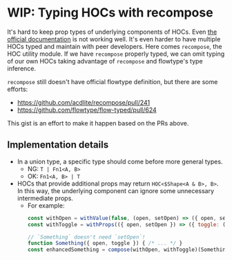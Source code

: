 # WIP: Typing HOCs with recompose

It's hard to keep prop types of underlying components of HOCs. Even [the official documentation](https://flowtype.org/docs/react.html#higher-order-components) is not working well. It's even harder to have multiple HOCs typed and maintain with peer developers. Here comes `recompose`, the HOC utility module. If we have `recompose` properly typed, we can omit typing of our own HOCs taking advantage of `recompose` and flowtype's type inference.

`recompose` still doesn't have official flowtype definition, but there are some efforts:

- https://github.com/acdlite/recompose/pull/241
- https://github.com/flowtype/flow-typed/pull/624

This gist is an effort to make it happen based on the PRs above.

## Implementation details

- In a union type, a specific type should come before more general types.
  - NG: `T | Fn1<A, B>`
  - OK: `Fn1<A, B> | T`
- HOCs that provide additional props may return `HOC<$Shape<A & B>, B>`. In this way, the underlying component can ignore some unnecessary intermediate props.
  - For example:
    ```js
    const withOpen = withValue(false, (open, setOpen) => ({ open, setOpen }));
    const withToggle = withProps(({ open, setOpen }) => ({ toggle: () => setOpen(!open) }));

    // `Something` doesn't need `setOpen`!
    function Something({ open, toggle }) { /* ... */ }
    const enhancedSomething = compose(withOpen, withToggle)(Something);
    ```